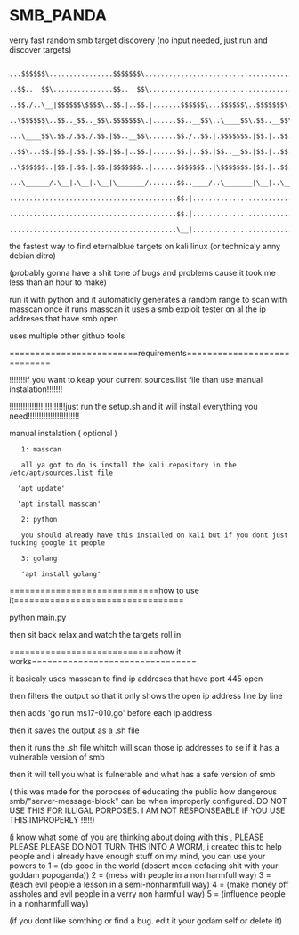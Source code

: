 # SMB_PANDA
verry fast random smb target discovery (no input needed, just run and discover targets)

      ...$$$$$$\................$$$$$$$\............................................$$\...........    
      ..$$..__$$\...............$$..__$$\...........................................$$.|..........
      ..$$./..\__|$$$$$$\$$$$\..$$.|..$$.|.......$$$$$$\...$$$$$$\..$$$$$$$\...$$$$$$$.|.$$$$$$\..
      ..\$$$$$$\..$$.._$$.._$$\.$$$$$$$\.|......$$..__$$\..\____$$\.$$..__$$\.$$..__$$.|.\____$$\.
      ...\____$$\.$$./.$$./.$$.|$$..__$$\.......$$./..$$.|.$$$$$$$.|$$.|..$$.|$$./..$$.|.$$$$$$$.|
      ..$$\...$$.|$$.|.$$.|.$$.|$$.|..$$.|......$$.|..$$.|$$..__$$.|$$.|..$$.|$$.|..$$.|$$..__$$.|
      ..\$$$$$$..|$$.|.$$.|.$$.|$$$$$$$..|......$$$$$$$..|\$$$$$$$.|$$.|..$$.|\$$$$$$$.|\$$$$$$$.|
      ...\______/.\__|.\__|.\__|\_______/.......$$..____/..\_______|\__|..\__|.\_______|.\_______|
      ..........................................$$.|..............................................
      ..........................................$$.|..............................................
      ..........................................\__|..............................................

the fastest way to find eternalblue targets on kali linux (or technicaly anny debian ditro)

(probably gonna have a shit tone of bugs and problems cause it took me less than an hour to make)

run it with python and it automaticly generates a random range to scan with masscan
once it runs masscan it uses a smb exploit tester on al the ip addreses that have smb open

uses multiple other github tools

=========================requirements============================


!!!!!!!if you want to keap your current sources.list file than use manual instalation!!!!!!!

!!!!!!!!!!!!!!!!!!!!!!!!!just run the setup.sh and it will install everything you need!!!!!!!!!!!!!!!!!!!!!!!
      
      
      
manual instalation ( optional )
      
       1: masscan

       all ya got to do is install the kali repository in the /etc/apt/sources.list file

      'apt update' 

      'apt install masscan'

       2: python

       you should already have this installed on kali but if you dont just fucking google it people

       3: golang

       'apt install golang'

=============================how to use it=================================

python main.py

then sit back relax and watch the targets roll in

=============================how it works================================

it basicaly uses masscan to find ip addreses that have port 445 open

then filters the output so that it only shows the open ip address line by line

then adds 'go run ms17-010.go' before each ip address

then it saves the output as a .sh file

then it runs the .sh file whitch will scan those ip addresses to se if it has a vulnerable version of smb

then it will tell you what is fulnerable and what has a safe version of smb

( this was made for the porposes of educating the public how dangerous smb/"server-message-block" can be when improperly configured. DO NOT USE THIS FOR ILLIGAL PORPOSES. I AM NOT RESPONSEABLE iF YOU USE THIS IMPROPERLY !!!!!)

(i know what some of you are thinking about doing with this , PLEASE PLEASE PLEASE DO NOT TURN THIS INTO A WORM, i created this to help people and i already have enough stuff on my mind, you can use your powers to 1 = (do good in the world (dosent meen defacing shit with your goddam popoganda)) 2 = (mess with people in a non harmfull way) 3 = (teach evil people a lesson in a semi-nonharmfull way) 4 = (make money off assholes and evil people in a verry non harmfull way) 5 = (influence people in a nonharmfull way)

(if you dont like somthing or find a bug. edit it your godam self or delete it)
